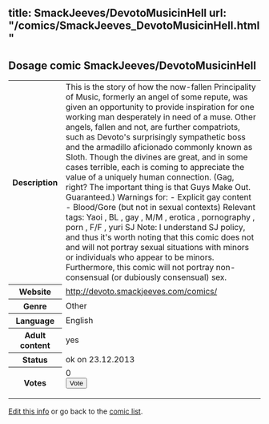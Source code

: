 title: SmackJeeves/DevotoMusicinHell
url: "/comics/SmackJeeves_DevotoMusicinHell.html"
---
Dosage comic SmackJeeves/DevotoMusicinHell
-----------------------------------------

<p id="msg"></p>
<script type="text/javascript">
if (window.location.search === '?edit_info_mail=sent_ok') {
  var elem = document.getElementById("msg");
  elem.innerHTML = 'Edited information sucessfully sent for review, which is usually done daily. Thanks!';
  elem.className = 'ok';
}
</script>
<table class="comicinfo">
<tr>
<th>Description</th><td>This is the story of how the now-fallen Principality of Music, formerly an angel of some repute, was given an opportunity to provide inspiration for one working man desperately in need of a muse. Other angels, fallen and not, are further compatriots, such as Devoto's surprisingly sympathetic boss and the armadillo aficionado commonly known as Sloth. Though the divines are great, and in some cases terrible, each is coming to appreciate the value of a uniquely human connection. (Gag, right? The important thing is that Guys Make Out. Guaranteed.) Warnings for: - Explicit gay content - Blood/Gore (but not in sexual contexts) Relevant tags: Yaoi , BL , gay , M/M , erotica , pornography , porn , F/F , yuri SJ Note: I understand SJ policy, and thus it's worth noting that this comic does not and will not portray sexual situations with minors or individuals who appear to be minors. Furthermore, this comic will not portray non-consensual (or dubiously consensual) sex.</td>
</tr>
<tr>
<th>Website</th><td><a href="http://devoto.smackjeeves.com/comics/">http://devoto.smackjeeves.com/comics/</a></td>
</tr>
<tr>
<th>Genre</th><td>Other</td>
</tr>
<tr>
<th>Language</th><td>English</td>
</tr>
<tr>
<th>Adult content</th><td>yes</td>
</tr>
<tr>
<th>Status</th><td>ok on 23.12.2013</td>
</tr>
<tr>
<th>Votes</th><td>0
<form action="http://gaecounter.appspot.com/count/" method="POST">
<input name="name" type="hidden" value="SmackJeeves_DevotoMusicinHell"/>
<input name="uid" type="hidden" id="voteuid" value=""/>
<input type="submit" value="Vote"/>
</form>
</td>
</tr>
</table>
<script type="text/javascript">
var ua = navigator.userAgent;
document.getElementById("voteuid").value = ua.replace(/[^a-zA-Z0-9\._:]/g , "_");;
</script>

[Edit this info](SmackJeeves_DevotoMusicinHell_edit.html) or go back to the [comic list](../comic-index.html).
